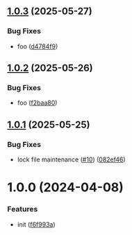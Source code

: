## [1.0.3](https://github.com/dword-design/base-config-nuxt-module/compare/v1.0.2...v1.0.3) (2025-05-27)


### Bug Fixes

* foo ([d4784f9](https://github.com/dword-design/base-config-nuxt-module/commit/d4784f976fc1dcbe62b5de7cb5b8529d38395eec))

## [1.0.2](https://github.com/dword-design/base-config-nuxt-module/compare/v1.0.1...v1.0.2) (2025-05-26)


### Bug Fixes

* foo ([f2baa80](https://github.com/dword-design/base-config-nuxt-module/commit/f2baa804bde567557e2383e9c273fefcfdc95b6b))

## [1.0.1](https://github.com/dword-design/base-config-nuxt-module/compare/v1.0.0...v1.0.1) (2025-05-25)


### Bug Fixes

* lock file maintenance ([#10](https://github.com/dword-design/base-config-nuxt-module/issues/10)) ([082ef46](https://github.com/dword-design/base-config-nuxt-module/commit/082ef465122543220c05f174ad436389525a0279))

# 1.0.0 (2024-04-08)


### Features

* init ([f6f993a](https://github.com/dword-design/base-config-nuxt-module/commit/f6f993aa45e51bbc84168a97d77bc3f98895c1d8))
